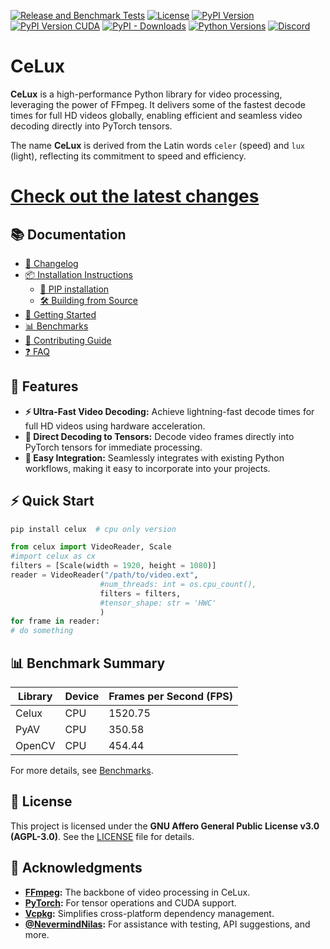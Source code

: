 [![Release and Benchmark Tests](https://github.com/Trentonom0r3/CeLux/actions/workflows/createRelease.yaml/badge.svg)](https://github.com/Trentonom0r3/CeLux/actions/workflows/createRelease.yaml)
[![License](https://img.shields.io/badge/license-AGPL%203.0-blue.svg)](LICENSE)
[![PyPI Version](https://img.shields.io/pypi/v/celux)](https://pypi.org/project/celux/)
[![PyPI Version CUDA](https://img.shields.io/pypi/v/celux-cuda)](https://pypi.org/project/celux-cuda/)
[![PyPI - Downloads](https://img.shields.io/pypi/dm/celux)](https://pypi.org/project/celux/)
[![Python Versions](https://img.shields.io/pypi/pyversions/celux)](https://pypi.org/project/celux/)
[![Discord](https://img.shields.io/discord/1041502781808328704.svg?label=Join%20Us%20on%20Discord&logo=discord&colorB=7289da)](https://discord.gg/hFSHjGyp4p)


# CeLux

**CeLux** is a high-performance Python library for video processing, leveraging the power of FFmpeg. It delivers some of the fastest decode times for full HD videos globally, enabling efficient and seamless video decoding directly into PyTorch tensors.

The name **CeLux** is derived from the Latin words `celer` (speed) and `lux` (light), reflecting its commitment to speed and efficiency.

# [Check out the latest changes](docs/CHANGELOG.md#version-058)

## 📚 Documentation

- [📝 Changelog](docs/CHANGELOG.md)
- [📦 Installation Instructions](docs/INSTALLATION.md)
  - [🤖 PIP installation](docs/INSTALLATION.md#pip-installation)
  - [🛠️ Building from Source](docs/INSTALLATION.md#building-from-source)
- [🚀 Getting Started](docs/GETTINGSTARTED.md)
- [📊 Benchmarks](docs/BENCHMARKS.md)
- [🤝 Contributing Guide](docs/CONTRIBUTING.md)
- [❓ FAQ](docs/FAQ.md)

## 🚀 Features

- **⚡ Ultra-Fast Video Decoding:** Achieve lightning-fast decode times for full HD videos using hardware acceleration.
- **🔗 Direct Decoding to Tensors:** Decode video frames directly into PyTorch tensors for immediate processing.
- **🔄 Easy Integration:** Seamlessly integrates with existing Python workflows, making it easy to incorporate into your projects.

## ⚡ Quick Start

```sh
pip install celux  # cpu only version
```

```py
from celux import VideoReader, Scale
#import celux as cx
filters = [Scale(width = 1920, height = 1080)]
reader = VideoReader("/path/to/video.ext",
                    #num_threads: int = os.cpu_count(),
                    filters = filters,
                    #tensor_shape: str = 'HWC'
                    )
for frame in reader:
# do something
```

<!-- BENCHMARK_SUMMARY_START -->

## 📊 Benchmark Summary

| Library  | Device       | Frames per Second (FPS) |
|----------|--------------|-------------------------|
| Celux | CPU      | 1520.75                 |
| PyAV | CPU      | 350.58                |
| OpenCV | CPU      | 454.44                 |


For more details, see [Benchmarks](docs/BENCHMARKS.md).

<!-- BENCHMARK_SUMMARY_END -->

## 📄 License

This project is licensed under the **GNU Affero General Public License v3.0 (AGPL-3.0)**. See the [LICENSE](LICENSE) file for details.

## 🙏 Acknowledgments

- **[FFmpeg](https://ffmpeg.org/):** The backbone of video processing in CeLux.
- **[PyTorch](https://pytorch.org/):** For tensor operations and CUDA support.
- **[Vcpkg](https://github.com/microsoft/vcpkg):** Simplifies cross-platform dependency management.
- **[@NevermindNilas](https://github.com/NevermindNilas):** For assistance with testing, API suggestions, and more.


